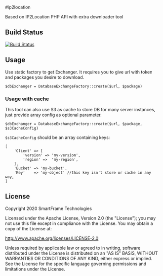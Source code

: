 #ip2location

Based on IP2Location PHP API with extra downloader tool

## Build Status

[![Build Status](https://travis-ci.com/SmartFrame-Technologies/ip2location.svg?token=6h6rgvxfiMqi9o6VznZs&branch=master)](https://travis-ci.com/SmartFrame-Technologies/ip2location)

## Usage

Use static factory to get Exchanger. It requires you to give url with token and packages you desire to download.
```
$dbExchanger = DatabaseExchangeFactory::create($url, $package)
```

### Usage with cache 

This tool can also use S3 as cache to store DB for many server instances, just provide array config as optional parameter.
```
$dbExchanger = DatabaseExchangeFactory::create($url, $package, $s3CacheConfig)
```

```$s3CacheConfig``` should be an array containing keys:
``` 
[
    'Client' => [
        'version' => 'my-version',
        'region' =>  'my-region',
    ],
    'Bucket' => 'my-bucket',
    'Key'    => 'my-object' //this key isn't store or cache in any way,
]
```

## License

Copyright 2020 SmartFrame Technologies

Licensed under the Apache License, Version 2.0 (the "License");
you may not use this file except in compliance with the License.
You may obtain a copy of the License at:

http://www.apache.org/licenses/LICENSE-2.0

Unless required by applicable law or agreed to in writing, software
distributed under the License is distributed on an "AS IS" BASIS,
WITHOUT WARRANTIES OR CONDITIONS OF ANY KIND, either express or implied.
See the License for the specific language governing permissions and
limitations under the License.